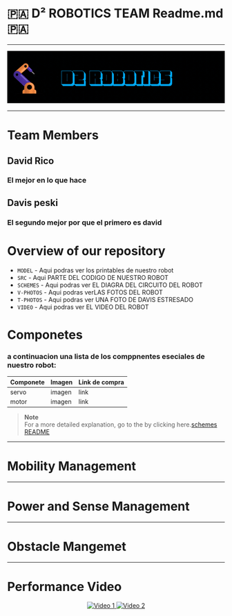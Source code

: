 # 🇵🇦 D² ROBOTICS TEAM Readme.md 🇵🇦

---
<p align="center">
  <img src="./D2%20ROBOTICS.gif" alt="D2 ROBOTICS banner">
</p>

---

# Team Members

## David Rico
### El mejor en lo que hace
## Davis peski
### El segundo mejor por que el primero es david


# Overview of our repository
- `MODEL` - Aqui podras ver los printables de nuestro robot
- `SRC` - Aqui PARTE DEL CODIGO DE NUESTRO ROBOT
- `SCHEMES` - Aqui podras ver EL DIAGRA DEL CIRCUITO DEL ROBOT
- `V-PHOTOS` - Aqui podras verLAS FOTOS DEL ROBOT
- `T-PHOTOS` - Aqui podras ver  UNA FOTO DE DAVIS ESTRESADO
- `VIDEO` - Aqui podras ver EL VIDEO DEL ROBOT

# Componetes
### a continuacion una lista de los comppnentes eseciales de nuestro robot:
| Componete | Imagen | Link  de compra |
|--------------|--------------|--------------|
| servo | imagen | link |
| motor|imagen | link |

> **Note**  
> For a more detailed explanation, go to the  by clicking here.[schemes README](./path/to/SCHEMES/README.md)

---
# Mobility Management

---
# Power and Sense Management

---
# Obstacle Mangemet

---
# Performance Video
<p align="center">
  <a href="https://www.youtube.com/watch?v=tiNviJJKHCc">
    <img src="https://img.youtube.com/vi/tiNviJJKHCc/0.jpg" width="45%" alt="Video 1">
  </a>
  <a href="https://www.youtube.com/watch?v=TICdiQSci_0">
    <img src="https://img.youtube.com/vi/TICdiQSci_0/0.jpg" width="45%" alt="Video 2">
  </a>
</p>
  
